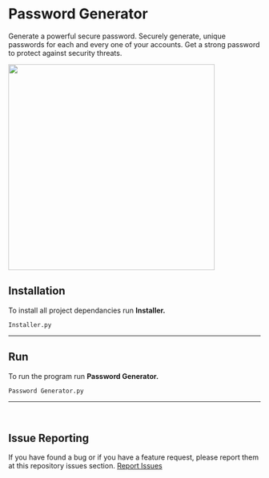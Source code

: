 # Password Generator

Generate a powerful secure password. Securely generate, unique passwords for each and every one of your accounts. Get a strong password to protect against security threats.

[<img align="center" width="412px" src="https://i.ibb.co/WG1wLbm/image.png" >](https://blank.page)

## Installation
To install all project dependancies run **Installer.**
```
Installer.py
```
---
## Run 
To run the program run **Password Generator.**
```
Password Generator.py
```
---
&nbsp;
<h2>Issue Reporting</h2>


If you have found a bug or if you have a feature request, please report them at this repository issues section. 
[Report Issues](https://github.com/ZedUnknown/Password-Generator/issues)

